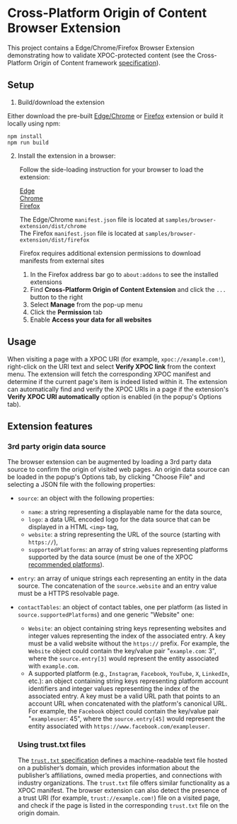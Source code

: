 # Cross-Platform Origin of Content Browser Extension

This project contains a Edge/Chrome/Firefox Browser Extension demonstrating how to validate XPOC-protected content (see the Cross-Platform Origin of Content framework [specification](../doc/xpoc-specification.md)).

## Setup

1. Build/download the extension

Either download the pre-built [Edge/Chrome](https://github.com/microsoft/xpoc-framework/releases/download/v0.3.1/chrome-browser-extension.zip) or [Firefox](https://github.com/microsoft/xpoc-framework/releases/download/v0.3.1/firefox-browser-extension.zip) extension or build it locally using npm:

```
npm install
npm run build
```

2. Install the extension in a browser:  

<div style="padding-left: 2em">
Follow the side-loading instruction for your browser to load the extension:

[Edge](https://learn.microsoft.com/en-us/microsoft-edge/extensions-chromium/getting-started/extension-sideloading)  
[Chrome](https://developer.chrome.com/docs/extensions/mv3/getstarted/development-basics/#load-unpacked)  
[Firefox](https://extensionworkshop.com/documentation/develop/temporary-installation-in-firefox/) 

The Edge/Chrome `manifest.json` file is located at `samples/browser-extension/dist/chrome`  
The Firefox `manifest.json` file is located at `samples/browser-extension/dist/firefox`  

Firefox requires additional extension permissions to download manifests from external sites
1) In the Firefox address bar go to `about:addons` to see the installed extensions
2) Find **Cross-Platform Origin of Content Extension** and click the `...` button to the right
3) Select **Manage** from the pop-up menu
4) Click the **Permission** tab
5) Enable **Access your data for all websites**
</div>

## Usage

When visiting a page with a XPOC URI (for example, `xpoc://example.com!`), right-click on the URI text and select **Verify XPOC link** from the context menu. The extension will fetch the corresponding XPOC manifest and determine if the current page's item is indeed listed within it. The extension can automatically find and verify the XPOC URIs in a page if the extension's **Verify XPOC URI automatically** option is enabled (in the popup's Options tab).

## Extension features

### 3rd party origin data source

The browser extension can be augmented by loading a 3rd party data source to confirm the origin of visited web pages. An origin data source can be loaded in the popup's Options tab, by clicking "Choose File" and selecting a JSON file with the following properties:

* `source`: an object with the following properties:
  * `name`: a string representing a displayable name for the data source,
  * `logo`: a data URL encoded logo for the data source that can be displayed in a HTML `<img>` tag,
  * `website`: a string representing the URL of the source (starting with `https://`),
  * `supportedPlatforms`: an array of string values representing platforms supported by the data source (must be one of the XPOC [recommended platforms](../../doc/platforms.md)).
* `entry`: an array of unique strings each representing an entity in the data source. The concatenation of the `source.website` and an entry value must be a HTTPS resolvable page.
* `contactTables`: an object of contact tables, one per platform (as listed in `source.supportedPlatforms`) and one generic "Website" one:
  * `Website`: an object containing string keys representing websites and integer values representing the index of the associated entry. A key must be a valid website without the `https://` prefix. For example, the `Website` object could contain the key/value pair "`example.com`: 3", where the `source.entry[3]` would represent the entity associated with `example.com`.
  * A supported platform (e.g., `Instagram`, `Facebook`, `YouTube`, `X`, `LinkedIn`, etc.): an object containing string keys representing platform account identifiers and integer values representing the index of the associated entry. A key must be a valid URL path that points to an account URL when concatenated with the platform's canonical URL. For example, the `Facebook` object could contain the key/value pair "`exampleuser`: 45", where the `source.entry[45]` would represent the entity associated with `https://www.facebook.com/exampleuser`.

  ### Using trust.txt files

  The [`trust.txt` specification](https://datatracker.ietf.org/doc/draft-org-trust-relationship-protocol/) defines a machine-readable text file hosted on a publisher’s domain, which provides information about the publisher’s affiliations, owned media properties, and connections with industry organizations. The `trust.txt` file offers similar functionality as a XPOC manifest. The browser extension can also detect the presence of a trust URI (for example, `trust://example.com!`) file on a visited page, and check if the page is listed in the corresponding `trust.txt` file on the origin domain.

  